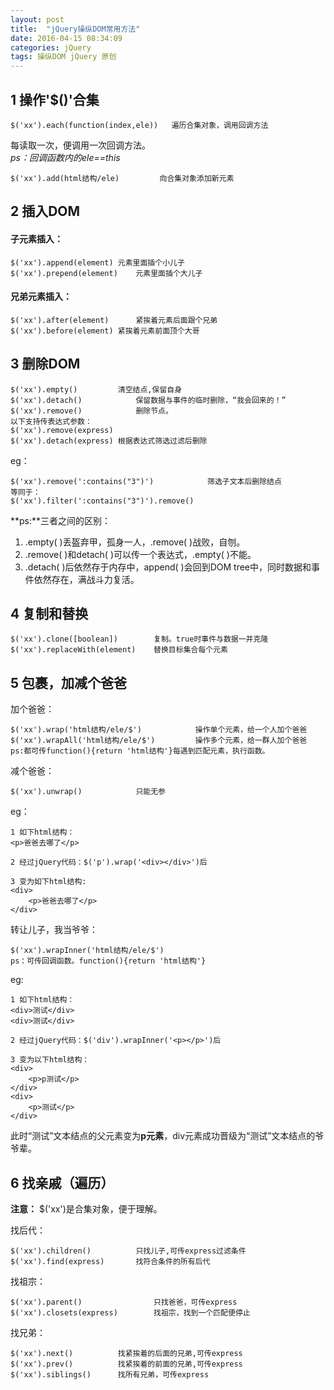 ```yaml
---
layout: post
title:  "jQuery操纵DOM常用方法"
date: 2016-04-15 08:34:09
categories: jQuery
tags: 操纵DOM jQuery 原创
---
```

## 1 操作'$()'合集 ##

	$('xx').each(function(index,ele))	遍历合集对象，调用回调方法

每读取一次，便调用一次回调方法。<br>
*ps：回调函数内的ele==this*

	$('xx').add(html结构/ele)			向合集对象添加新元素	
## 2 插入DOM ##
#### 子元素插入： ####

	$('xx').append(element)	元素里面插个小儿子
	$('xx').prepend(element)	元素里面插个大儿子
#### 兄弟元素插入： ####

	$('xx').after(element)		紧挨着元素后面跟个兄弟
	$('xx').before(element)	紧挨着元素前面顶个大哥

## 3 删除DOM ##
	$('xx').empty()			清空结点,保留自身
	$('xx').detach()			保留数据与事件的临时删除，“我会回来的！”
	$('xx').remove()			删除节点。
	以下支持传表达式参数：
	$('xx').remove(express)
	$('xx').detach(express)	根据表达式筛选过滤后删除
eg：

	$('xx').remove(':contains("3")')			筛选子文本后删除结点
	等同于：
	$('xx').filter(':contains("3")').remove()

**ps:**三者之间的区别：<br/>

1. .empty( )丢盔弃甲，孤身一人，.remove( )战败，自刎。<br/>
2. .remove( )和detach( )可以传一个表达式，.empty( )不能。
3. .detach( )后依然存于内存中，append( )会回到DOM tree中，同时数据和事件依然存在，满战斗力复活。

## 4 复制和替换 ##

	$('xx').clone([boolean])		复制。true时事件与数据一并克隆
	$('xx').replaceWith(element)	替换目标集合每个元素

## 5 包裹，加减个爸爸 ##
加个爸爸：

	$('xx').wrap('html结构/ele/$')			操作单个元素，给一个人加个爸爸
	$('xx').wrapAll('html结构/ele/$')			操作多个元素，给一群人加个爸爸
	ps:都可传function(){return 'html结构'}每遇到匹配元素，执行函数。
	

减个爸爸：

	$('xx').unwrap()			只能无参

eg：

	1 如下html结构：
	<p>爸爸去哪了</p>

	2 经过jQuery代码：$('p').wrap('<div></div>')后

	3 变为如下html结构:
	<div>
		<p>爸爸去哪了</p>
	</div>

转让儿子，我当爷爷：

	$('xx').wrapInner('html结构/ele/$')
	ps：可传回调函数。function(){return 'html结构'}

eg:

	1 如下html结构：
	<div>测试</div>
	<div>测试</div>

	2 经过jQuery代码：$('div').wrapInner('<p></p>')后

	3 变为以下html结构：
	<div>
		<p>p测试</p>
	</div>
	<div>
		<p>测试</p>
	</div>

此时“测试”文本结点的父元素变为**p元素**，div元素成功晋级为“测试”文本结点的爷爷辈。

## 6 找亲戚（遍历） ##
**注意：** $('xx')是合集对象，便于理解。<br>

找后代：

	$('xx').children()			只找儿子,可传express过滤条件
	$('xx').find(express)		找符合条件的所有后代

找祖宗：

	$('xx').parent()				只找爸爸，可传express
	$('xx').closets(express)		找祖宗，找到一个匹配便停止

找兄弟：

	$('xx').next()			找紧挨着的后面的兄弟,可传express
	$('xx').prev()			找紧挨着的前面的兄弟,可传express
	$('xx').siblings()		找所有兄弟，可传express